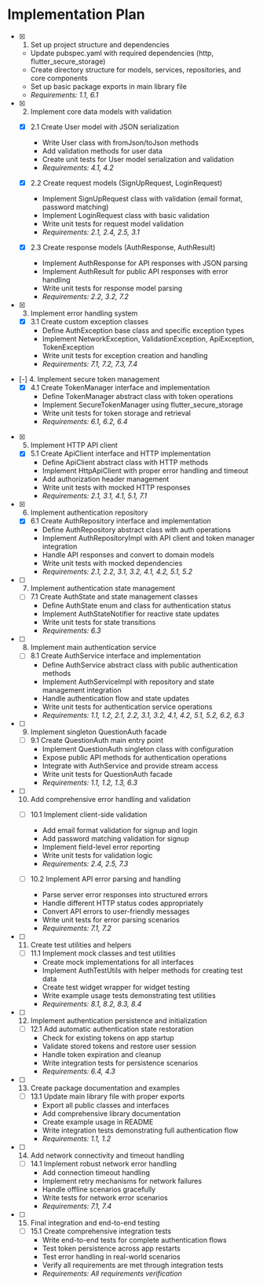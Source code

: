 # Implementation Plan

- [x] 1. Set up project structure and dependencies
  - Update pubspec.yaml with required dependencies (http, flutter_secure_storage)
  - Create directory structure for models, services, repositories, and core components
  - Set up basic package exports in main library file
  - _Requirements: 1.1, 6.1_

- [x] 2. Implement core data models with validation
  - [x] 2.1 Create User model with JSON serialization
    - Write User class with fromJson/toJson methods
    - Add validation methods for user data
    - Create unit tests for User model serialization and validation
    - _Requirements: 4.1, 4.2_

  - [x] 2.2 Create request models (SignUpRequest, LoginRequest)
    - Implement SignUpRequest class with validation (email format, password matching)
    - Implement LoginRequest class with basic validation
    - Write unit tests for request model validation
    - _Requirements: 2.1, 2.4, 2.5, 3.1_

  - [x] 2.3 Create response models (AuthResponse, AuthResult)
    - Implement AuthResponse for API responses with JSON parsing
    - Implement AuthResult for public API responses with error handling
    - Write unit tests for response model parsing
    - _Requirements: 2.2, 3.2, 7.2_

- [x] 3. Implement error handling system
  - [x] 3.1 Create custom exception classes
    - Define AuthException base class and specific exception types
    - Implement NetworkException, ValidationException, ApiException, TokenException
    - Write unit tests for exception creation and handling
    - _Requirements: 7.1, 7.2, 7.3, 7.4_

- [-] 4. Implement secure token management
  - [x] 4.1 Create TokenManager interface and implementation
    - Define TokenManager abstract class with token operations
    - Implement SecureTokenManager using flutter_secure_storage
    - Write unit tests for token storage and retrieval
    - _Requirements: 6.1, 6.2, 6.4_

- [x] 5. Implement HTTP API client
  - [x] 5.1 Create ApiClient interface and HTTP implementation
    - Define ApiClient abstract class with HTTP methods
    - Implement HttpApiClient with proper error handling and timeout
    - Add authorization header management
    - Write unit tests with mocked HTTP responses
    - _Requirements: 2.1, 3.1, 4.1, 5.1, 7.1_

- [x] 6. Implement authentication repository
  - [x] 6.1 Create AuthRepository interface and implementation
    - Define AuthRepository abstract class with auth operations
    - Implement AuthRepositoryImpl with API client and token manager integration
    - Handle API responses and convert to domain models
    - Write unit tests with mocked dependencies
    - _Requirements: 2.1, 2.2, 3.1, 3.2, 4.1, 4.2, 5.1, 5.2_

- [ ] 7. Implement authentication state management
  - [ ] 7.1 Create AuthState and state management classes
    - Define AuthState enum and class for authentication status
    - Implement AuthStateNotifier for reactive state updates
    - Write unit tests for state transitions
    - _Requirements: 6.3_

- [ ] 8. Implement main authentication service
  - [ ] 8.1 Create AuthService interface and implementation
    - Define AuthService abstract class with public authentication methods
    - Implement AuthServiceImpl with repository and state management integration
    - Handle authentication flow and state updates
    - Write unit tests for authentication service operations
    - _Requirements: 1.1, 1.2, 2.1, 2.2, 3.1, 3.2, 4.1, 4.2, 5.1, 5.2, 6.2, 6.3_

- [ ] 9. Implement singleton QuestionAuth facade
  - [ ] 9.1 Create QuestionAuth main entry point
    - Implement QuestionAuth singleton class with configuration
    - Expose public API methods for authentication operations
    - Integrate with AuthService and provide stream access
    - Write unit tests for QuestionAuth facade
    - _Requirements: 1.1, 1.2, 1.3, 6.3_

- [ ] 10. Add comprehensive error handling and validation
  - [ ] 10.1 Implement client-side validation
    - Add email format validation for signup and login
    - Add password matching validation for signup
    - Implement field-level error reporting
    - Write unit tests for validation logic
    - _Requirements: 2.4, 2.5, 7.3_

  - [ ] 10.2 Implement API error parsing and handling
    - Parse server error responses into structured errors
    - Handle different HTTP status codes appropriately
    - Convert API errors to user-friendly messages
    - Write unit tests for error parsing scenarios
    - _Requirements: 7.1, 7.2_

- [ ] 11. Create test utilities and helpers
  - [ ] 11.1 Implement mock classes and test utilities
    - Create mock implementations for all interfaces
    - Implement AuthTestUtils with helper methods for creating test data
    - Create test widget wrapper for widget testing
    - Write example usage tests demonstrating test utilities
    - _Requirements: 8.1, 8.2, 8.3, 8.4_

- [ ] 12. Implement authentication persistence and initialization
  - [ ] 12.1 Add automatic authentication state restoration
    - Check for existing tokens on app startup
    - Validate stored tokens and restore user session
    - Handle token expiration and cleanup
    - Write integration tests for persistence scenarios
    - _Requirements: 6.4, 4.3_

- [ ] 13. Create package documentation and examples
  - [ ] 13.1 Update main library file with proper exports
    - Export all public classes and interfaces
    - Add comprehensive library documentation
    - Create example usage in README
    - Write integration tests demonstrating full authentication flow
    - _Requirements: 1.1, 1.2_

- [ ] 14. Add network connectivity and timeout handling
  - [ ] 14.1 Implement robust network error handling
    - Add connection timeout handling
    - Implement retry mechanisms for network failures
    - Handle offline scenarios gracefully
    - Write tests for network error scenarios
    - _Requirements: 7.1, 7.4_

- [ ] 15. Final integration and end-to-end testing
  - [ ] 15.1 Create comprehensive integration tests
    - Write end-to-end tests for complete authentication flows
    - Test token persistence across app restarts
    - Test error handling in real-world scenarios
    - Verify all requirements are met through integration tests
    - _Requirements: All requirements verification_